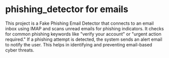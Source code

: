 # phishing_detector for emails

This project is a Fake Phishing Email Detector that connects to an email inbox using IMAP and scans unread emails for phishing indicators. 
It checks for common phishing keywords like "verify your account" or "urgent action required."
If a phishing attempt is detected, the system sends an alert email to notify the user. 
This helps in identifying and preventing email-based cyber threats.
